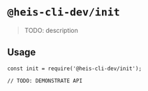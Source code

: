 # `@heis-cli-dev/init`

> TODO: description

## Usage

```
const init = require('@heis-cli-dev/init');

// TODO: DEMONSTRATE API
```
